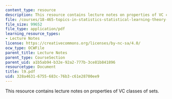 ```yaml
---
content_type: resource
description: This resource contains lecture notes on properties of VC classes of sets.
file: /courses/18-465-topics-in-statistics-statistical-learning-theory-spring-2007/328a46316755683c76b3c61e28700ee9_l9.pdf
file_size: 99652
file_type: application/pdf
learning_resource_types:
- Lecture Notes
license: https://creativecommons.org/licenses/by-nc-sa/4.0/
ocw_type: OCWFile
parent_title: Lecture Notes
parent_type: CourseSection
parent_uid: a1b5ab94-b32e-92a2-777b-3ce81b841896
resourcetype: Document
title: l9.pdf
uid: 328a4631-6755-683c-76b3-c61e28700ee9
---
```

This resource contains lecture notes on properties of VC classes of sets.